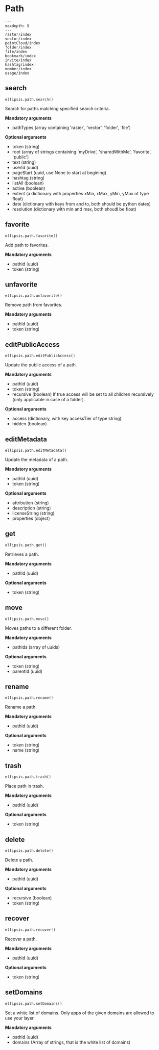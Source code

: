 # Path

```{toctree}
---
maxdepth: 5
---
raster/index
vector/index
pointCloud/index
folder/index
file/index
bookmark/index
invite/index
hashtag/index
member/index
usage/index
```

## search

    ellipsis.path.search()

Search for paths matching specified search criteria.

**Mandatory arguments**
- pathTypes (array containing 'raster', 'vector', 'folder', 'file')

**Optional arguments**
- token (string)
- root (array of strings containing 'myDrive', 'sharedWithMe', 'favorite', 'public')
- text (string)
- userId (uuid)
- pageStart (uuid, use None to start at begining)
- hashtag (string)
- listAll (boolean)
- active (boolean)
- extent (a dictionary with properties xMin, xMax, yMin, yMax of type float)
- date (dictionary with keys from and to, both should be python dates)
- resolution (dictionary with min and max, both shoudl be float)


## favorite

    ellipsis.path.favorite()

Add path to favorites.

**Mandatory arguments**

- pathId (uuid)
- token (string)

## unfavorite

    ellipsis.path.unfavorite()

Remove path from favorites.

**Mandatory arguments**

- pathId (uuid)
- token (string)

## editPublicAccess

    ellipsis.path.editPublicAccess()

Update the public access of a path.

**Mandatory arguments**

- pathId (uuid)
- token (string)
- recursive (boolean) If true access will be set to all children recursively (only applicable in case of a folder).

**Optional arguments**

- access (dictionary, with key accessTier of type string)
- hidden (boolean)

## editMetadata

    ellipsis.path.editMetadata()

Update the metadata of a path.

**Mandatory arguments**

- pathId (uuid)
- token (string)

**Optional arguments**

- attribution (string)
- description (string)
- licenseString (string)
- properties (object)

## get

    ellipsis.path.get()

Retrieves a path.

**Mandatory arguments**

- pathId (uuid)

**Optional arguments**

- token (string)

## move

    ellipsis.path.move()

Moves paths to a different folder.

**Mandatory arguments**

- pathIds (array of uuids)

**Optional arguments**

- token (string)
- parentId (uuid)

## rename

    ellipsis.path.rename()

Rename a path.

**Mandatory arguments**

- pathId (uuid)

**Optional arguments**

- token (string)
- name (string)

## trash

    ellipsis.path.trash()

Place path in trash.

**Mandatory arguments**

- pathId (uuid)

**Optional arguments**

- token (string)

## delete

    ellipsis.path.delete()

Delete a path.

**Mandatory arguments**

- pathId (uuid)

**Optional arguments**

- recursive (boolean)
- token (string)

## recover

    ellipsis.path.recover()

Recover a path.

**Mandatory arguments**

- pathId (uuid)

**Optional arguments**

- token (string)


## setDomains

    ellipsis.path.setDomains()

Set a white list of domains. Only apps of the given domains are allowed to use your layer

**Mandatory arguments**

- pathId (uuid)
- domains (Array of strings, that is the white list of domains)




